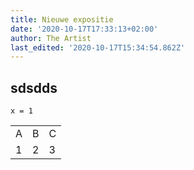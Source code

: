 ```yaml
---
title: Nieuwe expositie
date: '2020-10-17T17:33:13+02:00'
author: The Artist
last_edited: '2020-10-17T15:34:54.862Z'
---
```

## sdsdds

    x = 1

|  |  |  |
| --- | --- | --- |
| A | B | C |
| 1 | 2 | 3 |
